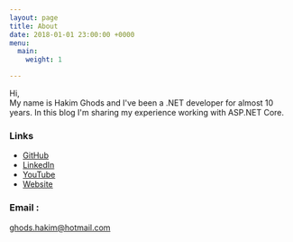 ```yaml
---
layout: page
title: About
date: 2018-01-01 23:00:00 +0000
menu:
  main:
    weight: 1

---
```

<p class="message">
Hi,
<br/>
My name is Hakim Ghods and I've been a .NET developer for almost 10 years. In this blog I'm sharing my experience working with ASP.NET Core.
</p>


### Links

* [GitHub](https://github.com/codehaks)
* [LinkedIn](https://www.linkedin.com/in/codehaks)
* [YouTube](https://www.youtube.com/channel/UCq969H2--FxbX-Ep9dGKspA)
* [Website](https://codehaks.com)

### Email :
ghods.hakim@hotmail.com

